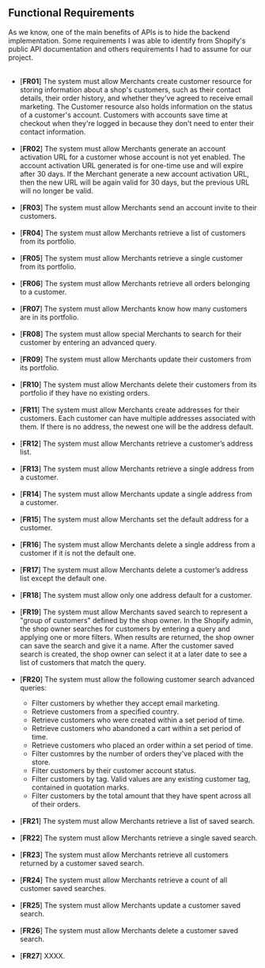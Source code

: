 <div>
  <h2>Functional Requirements</h2>
	As we know, one of the main benefits of APIs is to hide the backend implementation. Some requirements I was able to identify from Shopify's public API documentation and others requirements I had to assume for our project.<br><br>
</div>

<ul>
	<li>[<b>FR01</b>] The system must allow Merchants create customer resource for storing information about a shop's customers, such as their contact details, their order history, and whether they've agreed to receive email marketing. The Customer resource also holds information on the status of a customer's account. Customers with accounts save time at checkout when they're logged in because they don't need to enter their contact information.</li>
	<br>
	<li>[<b>FR02</b>] The system must allow Merchants generate an account activation URL for a customer whose account is not yet enabled. The account activation URL generated is for one-time use and will expire after 30 days. If the Merchant generate a new account activation URL, then the new URL will be again valid for 30 days, but the previous URL will no longer be valid.</li>
	<br>
	<li>[<b>FR03</b>] The system must allow Merchants send an account invite to their customers.</li>
	<br>
	<li>[<b>FR04</b>] The system must allow Merchants retrieve a list of customers from its portfolio.</li>
	<br>
	<li>[<b>FR05</b>] The system must allow Merchants retrieve a single customer from its portfolio.</li>
	<br>
	<li>[<b>FR06</b>] The system must allow Merchants retrieve all orders belonging to a customer.</li>
	<br>
	<li>[<b>FR07</b>] The system must allow Merchants know how many customers are in its portfolio.</li>
	<br>
	<li>[<b>FR08</b>] The system must allow special Merchants to search for their customer by entering an advanced query.</li>
	<br>
	<li>[<b>FR09</b>] The system must allow Merchants update their customers from its portfolio.</li>
	<br>
	<li>[<b>FR10</b>] The system must allow Merchants delete their customers from its portfolio if they have no existing orders.</li>
	<br>
	<li>[<b>FR11</b>] The system must allow Merchants create addresses for their customers. Each customer can have multiple addresses associated with them. If there is no address, the newest one will be the address default.</li>
	<br>
	<li>[<b>FR12</b>] The system must allow Merchants retrieve a customer’s address list.</li>
	<br>
	<li>[<b>FR13</b>] The system must allow Merchants retrieve a single address from a customer.</li>
	<br>
	<li>[<b>FR14</b>] The system must allow Merchants update a single address from a customer.</li>
	<br>
	<li>[<b>FR15</b>] The system must allow Merchants set the default address for a customer.</li>
	<br>
	<li>[<b>FR16</b>] The system must allow Merchants delete a single address from a customer if it is not the default one.</li>
	<br>
	<li>[<b>FR17</b>] The system must allow Merchants delete a customer’s address list except the default one.</li>
	<br>
	<li>[<b>FR18</b>] The system must allow only one address default for a customer.</li>	
	<br>
	<li>[<b>FR19</b>] The system must allow Merchants saved search to represent a "group of customers" defined by the shop owner. In the Shopify admin, the shop owner searches for customers by entering a query and applying one or more filters. When results are returned, the shop owner can save the search and give it a name. After the customer saved search is created, the shop owner can select it at a later date to see a list of customers that match the query.</li>	
	<br>
	<li>[<b>FR20</b>] The system must allow the following customer search advanced queries:</li>
	  <ul>
	    <li>Filter customers by whether they accept email marketing.</li>
	    <li>Retrieve customers from a specified country.</li>
	    <li>Retrieve customers who were created within a set period of time.</li>
	    <li>Retrieve customers who abandoned a cart within a set period of time.</li>
            <li>Retrieve customers who placed an order within a set period of time.</li>
	    <li>Filter customres by the number of orders they've placed with the store.</li>
	    <li>Filter customers by their customer account status.</li>
	    <li>Filter customers by tag. Valid values are any existing customer tag, contained in quotation marks.</li>
	    <li>Filter customers by the total amount that they have spent across all of their orders.</li>
	  </ul>
	<br>
	<li>[<b>FR21</b>] The system must allow Merchants retrieve a list of saved search.</li>	
	<br>
	<li>[<b>FR22</b>] The system must allow Merchants retrieve a single saved search.</li>	
	<br>
	<li>[<b>FR23</b>] The system must allow Merchants retrieve all customers returned by a customer saved search.</li>	
	<br>
	<li>[<b>FR24</b>] The system must allow Merchants retrieve a count of all customer saved searches.</li>	
	<br>
	<li>[<b>FR25</b>] The system must allow Merchants update a customer saved search.</li>	
	<br>
	<li>[<b>FR26</b>] The system must allow Merchants delete a customer saved search.</li>	
	<br>
	<li>[<b>FR27</b>] XXXX.</li>	
	<br>
<ul>
